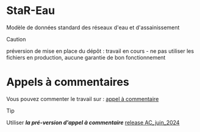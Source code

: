 # StaR-Eau
Modèle de données standard des réseaux d'eau et d'assainissement

> [!CAUTION]
> préversion de mise en place du dépôt : travail en cours - ne pas utiliser les fichiers en production, aucune garantie de bon fonctionnement

# Appels à commentaires

Vous pouvez commenter le travail sur  : [appel à commentaire](https://cryptpad.fr/sheet/#/2/sheet/edit/wfNUCXes-vLBmd1O1kalH-T2/embed/)

> [!TIP]
> Utiliser **_la pré-version d'appel à commentaire_** [release AC_juin_2024](https://github.com/cnigfr/Reseaux-eaux/releases/tag/AC_juin_2024)
